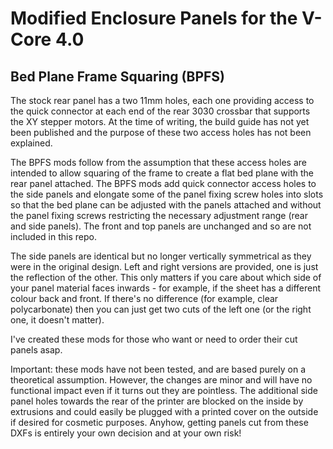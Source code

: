 # Modified Enclosure Panels for the V-Core 4.0

## Bed Plane Frame Squaring (BPFS)

The stock rear panel has a two 11mm holes, each one providing access to the quick connector at each end of the rear 3030 crossbar that supports the XY stepper motors. At the time of writing, the build guide has not yet been published and the purpose of these two access holes has not been explained.

The BPFS mods follow from the assumption that these access holes are intended to allow squaring of the frame to create a flat bed plane with the rear panel attached. The BPFS mods add quick connector access holes to the side panels and elongate some of the panel fixing screw holes into slots so that the bed plane can be adjusted with the panels attached and without the panel fixing screws restricting the necessary adjustment range (rear and side panels). The front and top panels are unchanged and so are not included in this repo.

The side panels are identical but no longer vertically symmetrical as they were in the original design. Left and right versions are provided, one is just the reflection of the other. This only matters if you care about which side of your panel material faces inwards - for example, if the sheet has a different colour back and front. If there's no difference (for example, clear polycarbonate) then you can just get two cuts of the left one (or the right one, it doesn't matter).

I've created these mods for those who want or need to order their cut panels asap.

Important: these mods have not been tested, and are based purely on a theoretical assumption. However, the changes are minor and will have no functional impact even if it turns out they are pointless. The additional side panel holes towards the rear of the printer are blocked on the inside by extrusions and could easily be plugged with a printed cover on the outside if desired for cosmetic purposes. Anyhow, getting panels cut from these DXFs is entirely your own decision and at your own risk!